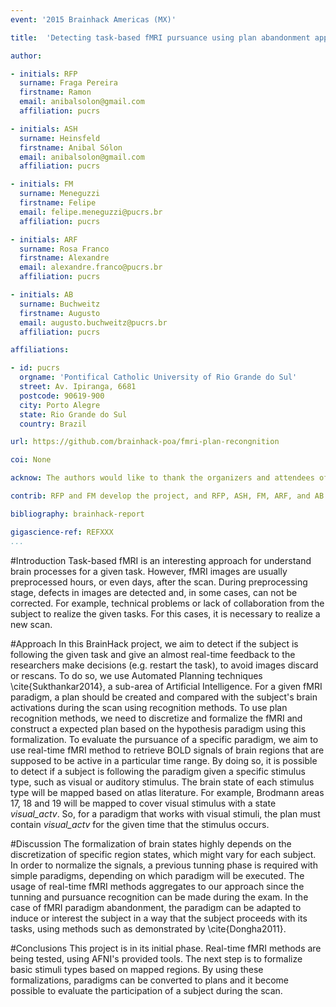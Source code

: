 ```yaml
---
event: '2015 Brainhack Americas (MX)'

title:  'Detecting task-based fMRI pursuance using plan abandonment approaches'

author:

- initials: RFP
  surname: Fraga Pereira
  firstname: Ramon
  email: anibalsolon@gmail.com
  affiliation: pucrs

- initials: ASH
  surname: Heinsfeld
  firstname: Anibal Sólon
  email: anibalsolon@gmail.com
  affiliation: pucrs

- initials: FM
  surname: Meneguzzi
  firstname: Felipe
  email: felipe.meneguzzi@pucrs.br
  affiliation: pucrs

- initials: ARF
  surname: Rosa Franco
  firstname: Alexandre
  email: alexandre.franco@pucrs.br
  affiliation: pucrs

- initials: AB
  surname: Buchweitz
  firstname: Augusto
  email: augusto.buchweitz@pucrs.br
  affiliation: pucrs

affiliations:

- id: pucrs
  orgname: 'Pontifical Catholic University of Rio Grande do Sul'
  street: Av. Ipiranga, 6681
  postcode: 90619-900
  city: Porto Alegre
  state: Rio Grande do Sul
  country: Brazil

url: https://github.com/brainhack-poa/fmri-plan-recongnition

coi: None

acknow: The authors would like to thank the organizers and attendees of Brainhack MX and the developers of AFNI.

contrib: RFP and FM develop the project, and RFP, ASH, FM, ARF, and AB wrote the report.

bibliography: brainhack-report

gigascience-ref: REFXXX
...
```


#Introduction
Task-based fMRI is an interesting approach for understand brain processes for a given task.
However, fMRI images are usually preprocessed hours, or even days, after the scan.
During preprocessing stage, defects in images are detected and, in some cases, can not be corrected.
For example, technical problems or lack of collaboration from the subject to realize the given tasks.
For this cases, it is necessary to realize a new scan.

#Approach
In this BrainHack project, we aim to detect if the subject is following the given task and give an almost real-time feedback to the researchers make decisions (e.g. restart the task), to avoid images discard or rescans.
To do so, we use Automated Planning techniques \cite{Sukthankar2014}, a sub-area of Artificial Intelligence.
For a given fMRI paradigm, a plan should be created and compared with the subject's brain activations during the scan using recognition methods.
To use plan recognition methods, we need to discretize and formalize the fMRI and construct a expected plan based on the hypothesis paradigm using this formalization.
To evaluate the pursuance of a specific paradigm, we aim to use real-time fMRI method to retrieve BOLD signals of brain regions that are supposed to be active in a particular time range.
By doing so, it is possible to detect if a subject is following the paradigm given a specific stimulus type, such as visual or auditory stimulus.
The brain state of each stimulus type will be mapped based on atlas literature.
For example, Brodmann areas 17, 18 and 19 will be mapped to cover visual stimulus with a state *visual_actv*.
So, for a paradigm that works with visual stimuli, the plan must contain *visual_actv* for the given time that the stimulus occurs.

#Discussion
The formalization of brain states highly depends on the discretization of specific region states, which might vary for each subject.
In order to normalize the signals, a previous tunning phase is required with simple paradigms, depending on which paradigm will be executed.
The usage of real-time fMRI methods aggregates to our approach since the tunning and pursuance recognition can be made during the exam.
In the case of fMRI paradigm abandonment, the paradigm can be adapted to induce or interest the subject in a way that the subject proceeds with its tasks, using methods such as demonstrated by \cite{Dongha2011}.

#Conclusions
This project is in its initial phase.
Real-time fMRI methods are being tested, using AFNI's provided tools.
The next step is to formalize basic stimuli types based on mapped regions.
By using these formalizations, paradigms can be converted to plans and it become possible to evaluate the participation of a subject during the scan.